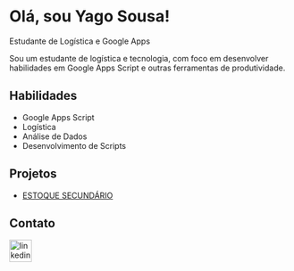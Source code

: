# Olá, sou Yago Sousa!

Estudante de Logística e Google Apps

Sou um estudante de logística e tecnologia, com foco em desenvolver habilidades em Google Apps Script e outras ferramentas de produtividade.

## Habilidades

* Google Apps Script
* Logística
* Análise de Dados
* Desenvolvimento de Scripts

## Projetos

* [ESTOQUE SECUNDÁRIO](https://github.com/yagosousa1209/projeto_Estoque_Secundario)

## Contato

<div align="left">
  <a href="https://www.linkedin.com/in/carlos-yago-silva-sousa-214a582b2/" target="_blank">
    <img src="https://img.shields.io/static/v1?message=LinkedIn&logo=linkedin&label=&color=0077B5&logoColor=white&labelColor=&style=for-the-badge" height="40" alt="linkedin logo"  />
  </a>
</div>
